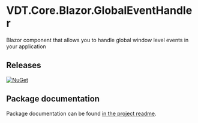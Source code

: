 ﻿# VDT.Core.Blazor.GlobalEventHandler

Blazor component that allows you to handle global window level events in your application

## Releases

[![NuGet](https://img.shields.io/nuget/v/VDT.Core.Blazor.GlobalEventHandler.svg)](https://www.nuget.org/packages/VDT.Core.Blazor.GlobalEventHandler/)

## Package documentation

Package documentation can be found [in the project readme](src/VDT.Core.Blazor.GlobalEventHandler/README.md).
